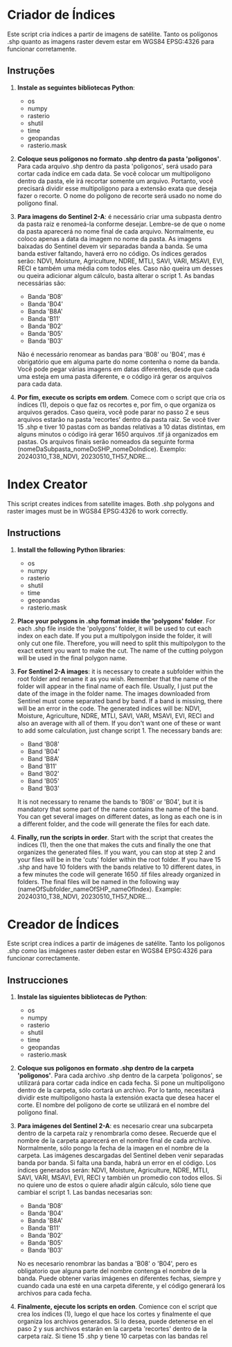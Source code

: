 # Criador de Índices

Este script cria índices a partir de imagens de satélite. Tanto os polígonos .shp quanto as imagens raster devem estar em WGS84 EPSG:4326 para funcionar corretamente.

## Instruções

1. **Instale as seguintes bibliotecas Python**:
    - os
    - numpy
    - rasterio
    - shutil
    - time
    - geopandas
    - rasterio.mask

2. **Coloque seus polígonos no formato .shp dentro da pasta 'poligonos'**. Para cada arquivo .shp dentro da pasta 'poligonos', será usado para cortar cada índice em cada data. Se você colocar um multipolígono dentro da pasta, ele irá recortar somente um arquivo. Portanto, você precisará dividir esse multipolígono para a extensão exata que deseja fazer o recorte. O nome do polígono de recorte será usado no nome do polígono final.

3. **Para imagens do Sentinel 2-A**: é necessário criar uma subpasta dentro da pasta raiz e renomeá-la conforme desejar. Lembre-se de que o nome da pasta aparecerá no nome final de cada arquivo. Normalmente, eu coloco apenas a data da imagem no nome da pasta. As imagens baixadas do Sentinel devem vir separadas banda a banda. Se uma banda estiver faltando, haverá erro no código. Os índices gerados serão: NDVI, Moisture, Agriculture, NDRE, MTLI, SAVI, VARI, MSAVI, EVI, RECI e também uma média com todos eles. Caso não queira um desses ou queira adicionar algum cálculo, basta alterar o script 1. As bandas necessárias são: 
    - Banda 'B08'
    - Banda 'B04'
    - Banda 'B8A'
    - Banda 'B11'
    - Banda 'B02'
    - Banda 'B05'
    - Banda 'B03'

    Não é necessário renomear as bandas para 'B08' ou 'B04', mas é obrigatório que em alguma parte do nome contenha o nome da banda. Você pode pegar várias imagens em datas diferentes, desde que cada uma esteja em uma pasta diferente, e o código irá gerar os arquivos para cada data.

4. **Por fim, execute os scripts em ordem**. Comece com o script que cria os índices (1), depois o que faz os recortes e, por fim, o que organiza os arquivos gerados. Caso queira, você pode parar no passo 2 e seus arquivos estarão na pasta 'recortes' dentro da pasta raiz. Se você tiver 15 .shp e tiver 10 pastas com as bandas relativas a 10 datas distintas, em alguns minutos o código irá gerar 1650 arquivos .tif já organizados em pastas. Os arquivos finais serão nomeados da seguinte forma (nomeDaSubpasta_nomeDoSHP_nomeDoIndice). Exemplo: 20240310_T38_NDVI, 20230510_TH57_NDRE...

# Index Creator

This script creates indices from satellite images. Both .shp polygons and raster images must be in WGS84 EPSG:4326 to work correctly.


## Instructions

1. **Install the following Python libraries**:
    - os
    - numpy
    - rasterio
    - shutil
    - time
    - geopandas
    - rasterio.mask

2. **Place your polygons in .shp format inside the 'polygons' folder**. For each .shp file inside the 'polygons' folder, it will be used to cut each index on each date. If you put a multipolygon inside the folder, it will only cut one file. Therefore, you will need to split this multipolygon to the exact extent you want to make the cut. The name of the cutting polygon will be used in the final polygon name.

3. **For Sentinel 2-A images**: it is necessary to create a subfolder within the root folder and rename it as you wish. Remember that the name of the folder will appear in the final name of each file. Usually, I just put the date of the image in the folder name. The images downloaded from Sentinel must come separated band by band. If a band is missing, there will be an error in the code. The generated indices will be: NDVI, Moisture, Agriculture, NDRE, MTLI, SAVI, VARI, MSAVI, EVI, RECI and also an average with all of them. If you don't want one of these or want to add some calculation, just change script 1. The necessary bands are: 
    - Band 'B08'
    - Band 'B04'
    - Band 'B8A'
    - Band 'B11'
    - Band 'B02'
    - Band 'B05'
    - Band 'B03'

    It is not necessary to rename the bands to 'B08' or 'B04', but it is mandatory that some part of the name contains the name of the band. You can get several images on different dates, as long as each one is in a different folder, and the code will generate the files for each date.

4. **Finally, run the scripts in order**. Start with the script that creates the indices (1), then the one that makes the cuts and finally the one that organizes the generated files. If you want, you can stop at step 2 and your files will be in the 'cuts' folder within the root folder. If you have 15 .shp and have 10 folders with the bands relative to 10 different dates, in a few minutes the code will generate 1650 .tif files already organized in folders. The final files will be named in the following way (nameOfSubfolder_nameOfSHP_nameOfIndex). Example: 20240310_T38_NDVI, 20230510_TH57_NDRE...


# Creador de Índices

Este script crea índices a partir de imágenes de satélite. Tanto los polígonos .shp como las imágenes raster deben estar en WGS84 EPSG:4326 para funcionar correctamente.

## Instrucciones

1. **Instale las siguientes bibliotecas de Python**:
    - os
    - numpy
    - rasterio
    - shutil
    - time
    - geopandas
    - rasterio.mask

2. **Coloque sus polígonos en formato .shp dentro de la carpeta 'poligonos'**. Para cada archivo .shp dentro de la carpeta 'poligonos', se utilizará para cortar cada índice en cada fecha. Si pone un multipolígono dentro de la carpeta, sólo cortará un archivo. Por lo tanto, necesitará dividir este multipolígono hasta la extensión exacta que desea hacer el corte. El nombre del polígono de corte se utilizará en el nombre del polígono final.

3. **Para imágenes del Sentinel 2-A**: es necesario crear una subcarpeta dentro de la carpeta raíz y renombrarla como desee. Recuerde que el nombre de la carpeta aparecerá en el nombre final de cada archivo. Normalmente, sólo pongo la fecha de la imagen en el nombre de la carpeta. Las imágenes descargadas del Sentinel deben venir separadas banda por banda. Si falta una banda, habrá un error en el código. Los índices generados serán: NDVI, Moisture, Agriculture, NDRE, MTLI, SAVI, VARI, MSAVI, EVI, RECI y también un promedio con todos ellos. Si no quiere uno de estos o quiere añadir algún cálculo, sólo tiene que cambiar el script 1. Las bandas necesarias son: 
    - Banda 'B08'
    - Banda 'B04'
    - Banda 'B8A'
    - Banda 'B11'
    - Banda 'B02'
    - Banda 'B05'
    - Banda 'B03'

    No es necesario renombrar las bandas a 'B08' o 'B04', pero es obligatorio que alguna parte del nombre contenga el nombre de la banda. Puede obtener varias imágenes en diferentes fechas, siempre y cuando cada una esté en una carpeta diferente, y el código generará los archivos para cada fecha.

4. **Finalmente, ejecute los scripts en orden**. Comience con el script que crea los índices (1), luego el que hace los cortes y finalmente el que organiza los archivos generados. Si lo desea, puede detenerse en el paso 2 y sus archivos estarán en la carpeta 'recortes' dentro de la carpeta raíz. Si tiene 15 .shp y tiene 10 carpetas con las bandas rel
